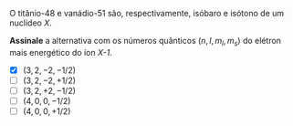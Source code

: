 O titânio-48 e vanádio-51 são, respectivamente, isóbaro e isótono de um nuclídeo *X*. 

**Assinale** a alternativa com os números quânticos ($n, l, m_l, m_s$) do elétron mais energético do íon *X-1*.

- [x] $(3, 2, -2, -1/2)$
- [ ] $(3, 2, -2, +1/2)$
- [ ] $(3, 2, +2, -1/2)$
- [ ] $(4, 0, 0, -1/2)$
- [ ] $(4, 0, 0, +1/2)$
